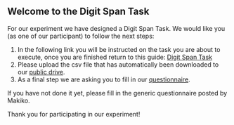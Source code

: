 ## Welcome to the Digit Span Task

For our experiment we have designed a Digit Span Task. We would like you (as one of our participant) to follow the next steps:

1. In the following link you will be instructed on the task you are about to execute, once you are finished return to this guide:
[Digit Span Task](https://github.com/veronners/DigitSpanTask/Experiment/index.html)
2. Please upload the csv file that has automatically been downloaded to our [public drive](https://drive.google.com/folderview?id=1bYz1WDabzok8fATTUIavmNcKqm6Y4vO2).
3. As a final step we are asking you to fill in our [questionnaire](https://docs.google.com/forms/d/e/1FAIpQLScNc55BP2ziegi7DfQDdn1T4LDEh_auxL0jcGZCyWwoxdmmBQ/viewform?usp=sf_link).

If you have not done it yet, please fill in the generic questionnaire posted by Makiko.

Thank you for participating in our experiment!
